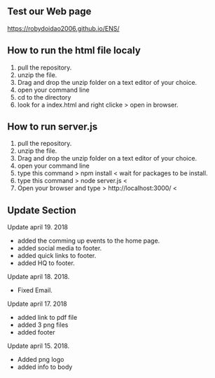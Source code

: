 ## Test our Web page
 https://robydoidao2006.github.io/ENS/

## How to run the html file localy
 
 1) pull the repository. 
 2) unzip the file.
 3) Drag and drop the unzip folder on a text editor of your choice.
 4) open your command line
 5) cd to the directory
 6) look for a index.html and right clicke > open in browser.
 
## How to run server.js

 1) pull the repository. 
 2) unzip the file.
 3) Drag and drop the unzip folder on a text editor of your choice.
 4) open your command line
 5) type this command > npm install < wait for packages to be install.
 6) type this command > node server.js <
 7) Open your browser and type > http://localhost:3000/ <


## Update Section

Update april 19. 2018
- added the comming up events to the home page.
- added social media to footer.
- added quick links to footer.
- added HQ to footer.

Update april 18. 2018.
- Fixed Email.

Update april 17. 2018
- added link to pdf file
- added 3 png files
- added footer

Update april 15. 2018.
- Added png logo
- added info to body


##



